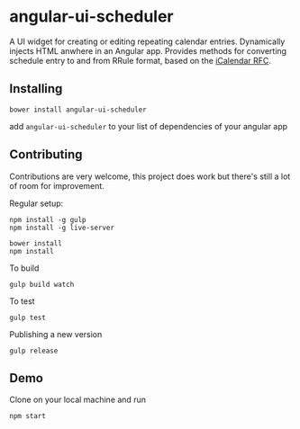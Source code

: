 angular-ui-scheduler
=================

A UI widget for creating or editing repeating calendar entries. Dynamically injects HTML anwhere in an Angular app. Provides methods for converting schedule entry to and from RRule format, based on the [iCalendar RFC](http://www.ietf.org/rfc/rfc2445.txt).

Installing
---------

    bower install angular-ui-scheduler
    
add `angular-ui-scheduler` to your list of dependencies of your angular app
 

Contributing
------------

Contributions are very welcome, this project does work but there's still a lot of room for improvement.

Regular setup: 
  
    npm install -g gulp
    npm install -g live-server

    bower install
    npm install

To build

    gulp build watch
    
To test

    gulp test

Publishing a new version

    gulp release
    
Demo
----------
Clone on your local machine and run  

    npm start